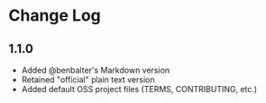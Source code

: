 # Change Log


## 1.1.0
- Added @benbalter's Markdown version
- Retained "official" plain text version
- Added default OSS project files (TERMS, CONTRIBUTING, etc.)






